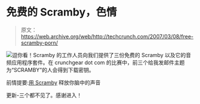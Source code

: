 # 免费的 Scramby，色情

> 原文：<https://web.archive.org/web/http://techcrunch.com/2007/03/08/free-scramby-porn/>

![](img/521116d7d97dd22665ca59d8d194f773.png)逗你看！Scramby 的工作人员向我们提供了三份免费的 Scramby 以及它的音频应用程序套件。在 crunchgear dot com 的比赛中，前三个给我发邮件主题为“SCRAMBY”的人会得到下载密钥。

前情提要:[用 Scramby](https://web.archive.org/web/20210301053957/http://crunchgear.com/2007/03/07/let-out-the-voices-in-your-head-with-scramby/) 释放你脑中的声音

更新-三个都不见了。感谢进入！